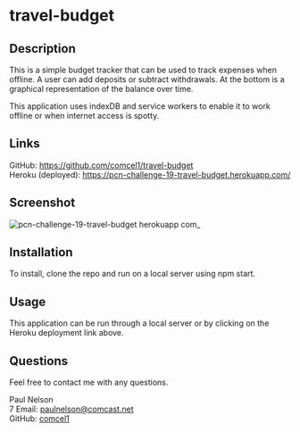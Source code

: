 # travel-budget

## Description

This is a simple budget tracker that can be used to track expenses when offline. A user can add deposits or subtract withdrawals. At the bottom is a graphical representation of the balance over time.

This application uses indexDB and service workers to enable it to work offline or when internet access is spotty.

## Links

GitHub: https://github.com/comcel1/travel-budget </br>
Heroku (deployed): https://pcn-challenge-19-travel-budget.herokuapp.com/ </br>

## Screenshot

![pcn-challenge-19-travel-budget herokuapp com_](https://user-images.githubusercontent.com/90969624/165642436-020b40e2-d78b-42ce-9330-0812933f8f28.png)

## Installation

To install, clone the repo and run on a local server using npm start.

## Usage

This application can be run through a local server or by clicking on the Heroku deployment link above.

## Questions

Feel free to contact me with any questions.

Paul Nelson</br>7
Email: paulnelson@comcast.net </br>
GitHub: [comcel1](https://github.com/comcel1/)
